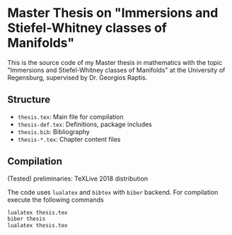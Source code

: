 # Master Thesis on "Immersions and Stiefel-Whitney classes of Manifolds"
This is the source code of my Master thesis in mathematics
with the topic "Immersions and Stiefel-Whitney classes of Manifolds"
at the University of Regensburg,
supervised by Dr. Georgios Raptis.


## Structure
- `thesis.tex`: Main file for compilation
- `thesis-def.tex`: Definitions, package includes
- `thesis.bib`: Bibliography
- `thesis-*.tex`: Chapter content files


## Compilation
(Tested) preliminaries: TeXLive 2018 distribution

The code uses `lualatex` and `bibtex` with `biber` backend.
For compilation execute the following commands
```bash
lualatex thesis.tex
biber thesis
lualatex thesis.tex
```
